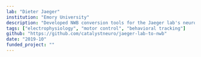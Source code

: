 ```yaml
---
lab: "Dieter Jaeger"
institution: "Emory University"
description: "Developed NWB conversion tools for the Jaeger lab's neuroscience datasets studying basal ganglia circuits. The conversion pipeline handles complex electrophysiology recordings and computational modeling data, with specialized interfaces for processing multi-channel recordings and analyzing neural dynamics in motor control circuits."
tags: ["electrophysiology", "motor control", "behavioral tracking"]
github: "https://github.com/catalystneuro/jaeger-lab-to-nwb"
date: "2019-10"
funded_project: ""
---
```

